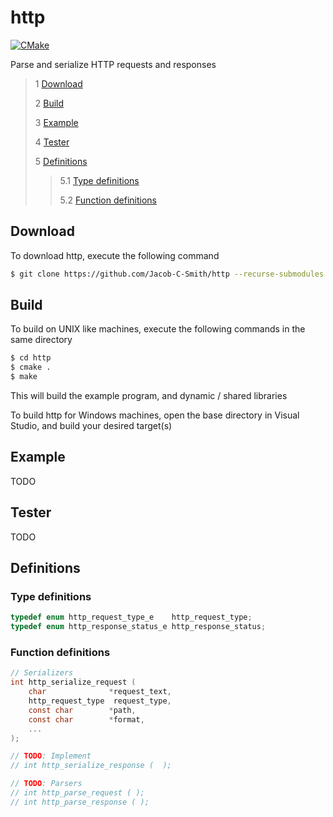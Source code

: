 # http
[![CMake](https://github.com/Jacob-C-Smith/http/actions/workflows/cmake.yml/badge.svg)](https://github.com/Jacob-C-Smith/http/actions/workflows/cmake.yml)

 Parse and serialize HTTP requests and responses

 > 1 [Download](#download)
 >
 > 2 [Build](#build)
 >
 > 3 [Example](#example)
 >
 > 4 [Tester](#tester)
 >
 > 5 [Definitions](#definitions)
 >
 >> 5.1 [Type definitions](#type-definitions)
 >>
 >> 5.2 [Function definitions](#function-definitions)

 ## Download
 To download http, execute the following command
 ```bash
 $ git clone https://github.com/Jacob-C-Smith/http --recurse-submodules
 ```
 ## Build
 To build on UNIX like machines, execute the following commands in the same directory
 ```bash
 $ cd http
 $ cmake .
 $ make
 ```
  This will build the example program, and dynamic / shared libraries

  To build http for Windows machines, open the base directory in Visual Studio, and build your desired target(s)
 ## Example
 TODO
 
 ## Tester
 TODO

 ## Definitions
 
 ### Type definitions
 ```c
 typedef enum http_request_type_e    http_request_type;
 typedef enum http_response_status_e http_response_status;
 ```
 ### Function definitions

 ```c
 // Serializers
 int http_serialize_request (
     char              *request_text, 
     http_request_type  request_type,
     const char        *path,
     const char        *format,
     ...
 );
 
 // TODO: Implement
 // int http_serialize_response (  );

 // TODO: Parsers
 // int http_parse_request ( );
 // int http_parse_response ( );
 ```

